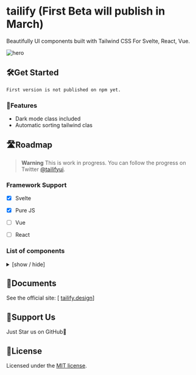 # tailify (First Beta will publish in March)
Beautifully UI components built with Tailwind CSS For Svelte, React, Vue.

![hero](https://m1r.ai/9/xm6g2.png)

## 🛠️Get Started

```bash
First version is not published on npm yet.
```

### 👀Features

- Dark mode class included
- Automatic sorting tailwind clas

## 🛣Roadmap

> **Warning**
> This is work in progress. You can follow the progress on Twitter [@tailifyui](https://twitter.com/tailifyui).

### Framework Support
  - [x] Svelte
  - [x] Pure JS
  - [ ] Vue
  - [ ] React
  
 
### List of components
<details>
<summary>
  [show / hide]
</summary>

- Actions
  - [x] Button
  - [ ] Context Menu
  - [x] Dropdown Menu
  - [ ] Popover

- Data display
  - [ ] Accordion
  - [x] Avatar
  - [x] Badge
  - [ ] Code
  - [ ] Collapsible
  - [ ] Hover Card
  - [ ] Timeline

- Data input
  - [ ] Checkbox
  - [ ] DatePicker
  - [x] Input
  - [ ] Radio
  - [ ] Rating
  - [x] Select
  - [ ] Slider
  - [ ] Switch
  - [ ] Textarea
  - [ ] TimePicker
  - [ ] Toast
  - [ ] Upload

- Feedback
  - [ ] Alert Dialog
  - [ ] Dialog
  - [ ] Progress
  - [ ] Skeleton
  - [ ] Spin
 
- Layout
  - [ ] Aspect Ratio

- Navigation
  - [ ] Breadcrumbs
  - [ ] Pagination
  - [ ] Steps
  - [ ] Tab

- Mockup
  - [ ] Browser
  - [ ] Code


</details>


## 📒Documents

See the official site: [ [tailify.design](https://tailify.design/)]

## 🎁Support Us

Just Star us on GitHub🙌

## 🎫License

Licensed under the [MIT license](https://github.com/PieKit/tailify/blob/main/LICENSE.md).
